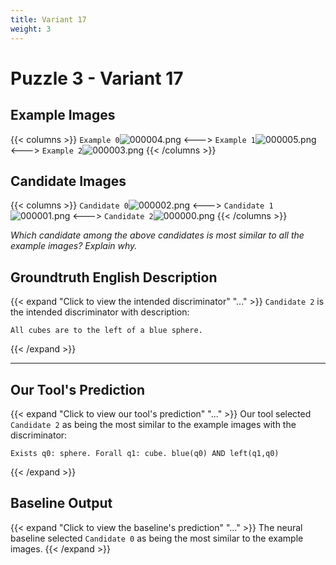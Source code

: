 ```yaml
---
title: Variant 17
weight: 3
---
```


# Puzzle 3 - Variant 17

## Example Images
{{< columns >}}
`Example 0`![000004.png](/clevr-variants/meeussen/fovariant-17/render/images/CLEVR_val_000004.png)
<--->
`Example 1`![000005.png](/clevr-variants/meeussen/fovariant-17/render/images/CLEVR_val_000005.png)
<--->
`Example 2`![000003.png](/clevr-variants/meeussen/fovariant-17/render/images/CLEVR_val_000003.png)
{{< /columns >}}

## Candidate Images
{{< columns >}}
`Candidate 0`![000002.png](/clevr-variants/meeussen/fovariant-17/render/images/CLEVR_val_000002.png)
<--->
`Candidate 1`![000001.png](/clevr-variants/meeussen/fovariant-17/render/images/CLEVR_val_000001.png)
<--->
`Candidate 2`![000000.png](/clevr-variants/meeussen/fovariant-17/render/images/CLEVR_val_000000.png)
{{< /columns >}}

*Which candidate among the above candidates is most similar to all the example images? Explain why.*

## Groundtruth English Description

{{< expand "Click to view the intended discriminator" "..." >}}
`Candidate 2` is the intended discriminator with description:
```plaintext 
All cubes are to the left of a blue sphere.
```
{{< /expand >}}

---



## Our Tool's Prediction

{{< expand "Click to view our tool's prediction" "..." >}}
Our tool selected `Candidate 2` as being the most similar to the example images with the discriminator:
```plaintext
Exists q0: sphere. Forall q1: cube. blue(q0) AND left(q1,q0)
```
{{< /expand >}}



## Baseline Output

{{< expand "Click to view the baseline's prediction" "..." >}}
The neural baseline selected `Candidate 0` as being the most similar to the example images.
{{< /expand >}}

